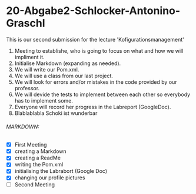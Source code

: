 # 20-Abgabe2-Schlocker-Antonino-Graschl
This is our second submission for the lecture 'Kofigurationsmanagement'

1. Meeting to establishe, who is going to focus on what and how we will impliment it.
2. Initialise Markdown (expanding as needed).
3. We will write our Pom.xml.
4. We will use a class from our last project.
5. We will look for errors and/or mistakes in the code provided by our professor.
6. We will devide the tests to implement between each other so everybody has to implement some.
7. Everyone will record her progress in the Labreport (GoogleDoc).
8. Blablablabla Schoki ist wunderbar

###### MARKDOWN:
- [x] First Meeting
- [x] creating a Markdown
- [x] creating a ReadMe
- [x] writing the Pom.xml
- [x] initialising the Labrabort (Google Doc)
- [x] changing our profile pictures
- [ ] Second Meeting
